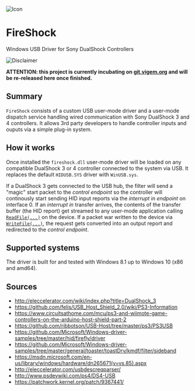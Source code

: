 ![Icon](https://raw.githubusercontent.com/nefarius/FireShock/master/Installer/FireShock.png)

# FireShock
Windows USB Driver for Sony DualShock Controllers

![Disclaimer](http://nefarius.at/public/Alpha-Disclaimer.png)

**ATTENTION: this project is currently incubating on [git.vigem.org](https://git.vigem.org/) and will be re-released here once finished.**

## Summary
`FireShock` consists of a custom USB user-mode driver and a user-mode dispatch service handling wired communication with Sony DualShock 3 and 4 controllers. It allows 3rd party developers to handle controller inputs and ouputs via a simple plug-in system.

## How it works
Once installed the `fireshock.dll` user-mode driver will be loaded on any compatible DualShock 3 or 4 controller connected to the system via USB. It replaces the default `HIDUSB.SYS` driver with `WinUSB.sys`.

If a DualShock 3 gets connected to the USB hub, the filter will send a "magic" start packet to the _control endpoint_ so the controller will continously start sending HID input reports via the _interrupt in endpoint_ on interface 0. If an _interrupt in_ transfer arrives, the contents of the transfer buffer (the HID report) get streamed to any user-mode application calling [`ReadFile(...)`](https://msdn.microsoft.com/en-us/library/windows/desktop/aa365467(v=vs.85).aspx) on the device. If a packet war written to the device via [`WriteFile(...)`](https://msdn.microsoft.com/en-us/library/windows/desktop/aa365747(v=vs.85).aspx), the request gets converted into an output report and redirected to the _control endpoint_.

## Supported systems
The driver is built for and tested with Windows 8.1 up to Windows 10 (x86 and amd64).

## Sources
 * http://eleccelerator.com/wiki/index.php?title=DualShock_3
 * https://github.com/felis/USB_Host_Shield_2.0/wiki/PS3-Information
 * https://www.circuitsathome.com/mcu/ps3-and-wiimote-game-controllers-on-the-arduino-host-shield-part-2
 * https://github.com/ribbotson/USB-Host/tree/master/ps3/PS3USB
 * https://github.com/Microsoft/Windows-driver-samples/tree/master/hid/firefly/driver
 * https://github.com/Microsoft/Windows-driver-samples/tree/master/general/toaster/toastDrv/kmdf/filter/sideband
 * https://msdn.microsoft.com/en-us/library/windows/hardware/dn265671(v=vs.85).aspx
 * http://eleccelerator.com/usbdescreqparser/
 * http://www.psdevwiki.com/ps4/DS4-USB
 * https://patchwork.kernel.org/patch/9367441/
